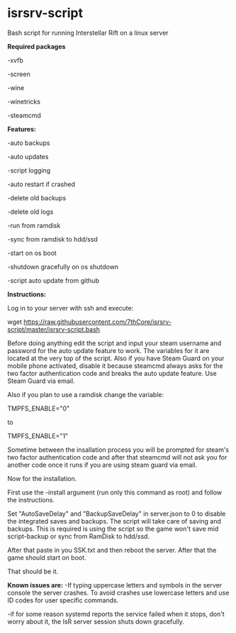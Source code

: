 # isrsrv-script
Bash script for running Interstellar Rift on a linux server

**Required packages**

-xvfb

-screen

-wine

-winetricks

-steamcmd

**Features:**

-auto backups

-auto updates

-script logging

-auto restart if crashed

-delete old backups

-delete old logs

-run from ramdisk

-sync from ramdisk to hdd/ssd

-start on os boot

-shutdown gracefully on os shutdown

-script auto update from github

**Instructions:**

Log in to your server with ssh and execute:

wget https://raw.githubusercontent.com/7thCore/isrsrv-script/master/isrsrv-script.bash

Before doing anything edit the script and input your steam username and password for the auto update feature to work. The variables for it are located at the very top of the script. Also if you have Steam Guard on your mobile phone activated, disable it because steamcmd always asks for the two factor authentication code and breaks the auto update feature. Use Steam Guard via email.

Also if you plan to use a ramdisk change the variable:

TMPFS_ENABLE="0"

to

TMPFS_ENABLE="1"

Sometime between the insallation process you will be prompted for steam's two factor authentication code and after that steamcmd will not ask you for another code once it runs if you are using steam guard via email.

Now for the installation.

First use the -install argument (run only this command as root) and follow the instructions.

Set "AutoSaveDelay" and "BackupSaveDelay" in server.json to 0 to disable the integrated saves and backups. The script will take care of saving and backups. This is required is using the script so the game won't save mid script-backup or sync from RamDisk to hdd/ssd.

After that paste in you SSK.txt and then reboot the server. After that the game should start on boot.

That should be it.

**Known issues are:**
-If typing uppercase letters and symbols in the server console the server crashes. To avoid crashes use lowercase letters and use ID codes for user specific commands.

-if for some reason systemd reports the service failed when it stops, don't worry about it, the IsR server session shuts down gracefully.

